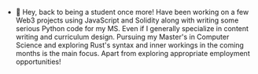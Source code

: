 - 👋 Hey, back to being a student once more! Have been working on a few Web3 projects using JavaScript and Solidity along with writing some serious Python code for my MS. Even if I generally specialize in content writing and curriculum design. Pursuing my Master's in Computer Science and exploring Rust's syntax and inner workings in the coming months is the main focus. Apart from exploring appropriate employment opportunities!
<!---
dansierrasam79/dansierrasam79 is a ✨ special ✨ repository because its `README.md` (this file) appears on your GitHub profile.
You can click the Preview link to take a look at your changes.
--->
